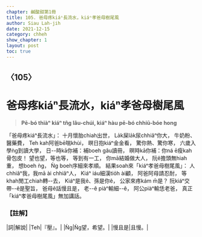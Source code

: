 ```yaml
---
chapter: 鹹酸甜第1冊
title: 105. 爸母疼kiáⁿ長流水，kiáⁿ孝爸母樹尾風
author: Siau Lah-jih
date: 2021-12-15
category: chheh
show_chapter: 1
layout: post
toc: true
---
```

  
## 〈105〉
# 爸母疼kiáⁿ長流水，kiáⁿ孝爸母樹尾風
>**Pē-bó thiàⁿ kiáⁿ tn̂g lâu-chúi, kiáⁿ hàu pē-bó chhiū-bóe hong**
 
「爸母疼kiáⁿ長流水」：
十月懷胎chiah出世，
La̍k屎la̍k尿chhiâⁿ你大，
牛奶粉、醫藥費，
Teh kah阿爸bē喘khùi，
暝日抱kiáⁿ金金看，
驚你熱、驚你寒，
六歲入學ǹg到讀大學，
日--時kā你補：補boeh gâu讀冊，
暝時kā你補：你ná ē瘦kah骨包皮！
望也望，等也等，
等到有一工，
你mā結婚做大人，
阮ê擔頭無hiah重，
想boeh ǹg，
Ǹg boeh序細來孝順。
結果soah來「kiáⁿ孝爸母樹尾風」：
人chhiâⁿ我，我mā ài chhiâⁿ人，
Kiáⁿ iáu細漢tio̍h ài顧，
阿爸阿母請忍耐，
等khah閒工chiah轉--去，
Kiáⁿ是我ê、孫是你ê，
公家來疼kám m̄是？
阮kiáⁿ交帶--ê是聖旨，
爸母ê話慢且是，
老--ê piàⁿ輸細--ê，
阿公piàⁿ輸恁老爸，
真正「kiáⁿ孝爸母樹尾風」無加講話。

### 【註解】

|詞|解說|
|Teh|『壓』。|
|Ǹg|Ǹg望，希望。|
|慢且是|且慢。|
